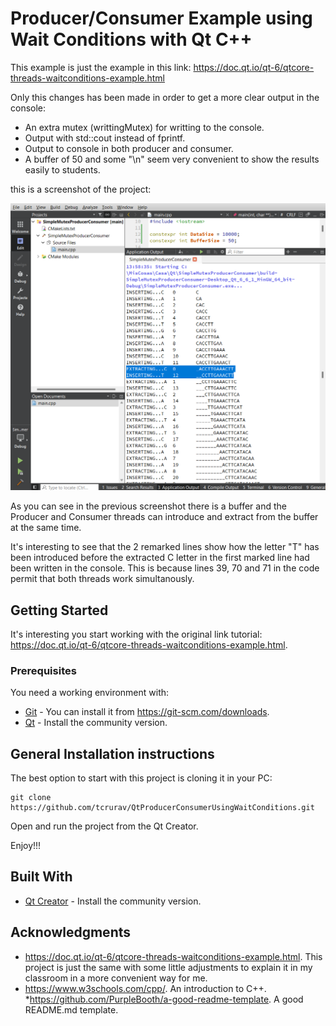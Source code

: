 # Producer/Consumer Example using Wait Conditions with Qt C++

This example is just the example in this link: https://doc.qt.io/qt-6/qtcore-threads-waitconditions-example.html

Only this changes has been made in order to get a more clear output in the console:
 - An extra mutex (writtingMutex) for writting to the console.
 - Output with std::cout instead of fprintf.
 - Output to console in both producer and consumer.
 - A buffer of 50 and some "\n" seem very convenient to show the results easily to students. 
 
 this is a screenshot of the project:
  
  ![screenshots](screenshots/screenshot-01.png)
 
As you can see in the previous screenshot there is a buffer and the Producer and Consumer threads can introduce and extract from the buffer at the same time. 

It's interesting to see that the 2 remarked lines show how the letter "T" has been introduced before the extracted C letter in the first marked line had been written in the console. This is because lines 39, 70 and 71 in the code permit that both threads work simultanously.

## Getting Started

It's interesting you start working with the original link tutorial: https://doc.qt.io/qt-6/qtcore-threads-waitconditions-example.html.

### Prerequisites

You need a working environment with:
* [Git](https://git-scm.com) - You can install it from https://git-scm.com/downloads.
* [Qt](https://www.qt.io/download-open-source) - Install the community version.

## General Installation instructions

The best option to start with this project is cloning it in your PC:

```
git clone https://github.com/tcrurav/QtProducerConsumerUsingWaitConditions.git
```

Open and run the project from the Qt Creator.

Enjoy!!!

## Built With

* [Qt Creator](https://www.qt.io/download-open-source) - Install the community version.

## Acknowledgments

* https://doc.qt.io/qt-6/qtcore-threads-waitconditions-example.html. This project is just the same with some little adjustments to explain it in my classroom in a more convenient way for me.
* https://www.w3schools.com/cpp/. An introduction to C++.
*https://github.com/PurpleBooth/a-good-readme-template. A good README.md template.